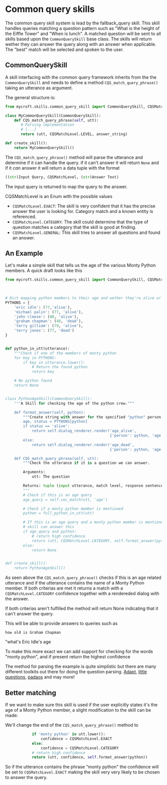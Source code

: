 # Common query skills

The common query skill system is lead by the fallback_query skill. This skill handles queries matching a question pattern such as "What is the height of the Eiffle Tower" and "When is lunch". A matched question will be sent to all skills based upon the `CommonQuerySkill` base class. The skills will return wether they can answer the query along with an answer when applicable. The "best" match will be selected and spoken to the user.

## CommonQuerySkill

A skill interfacing with the common query framework inherits from the the `CommonQuerySkill` and needs to define a method `CQS_match_query_phrase()` taking an utterance as argument.


The general structure is:

```python
from mycroft.skills.common_query_skill import CommonQuerySkill, CQSMatchLevel

class MyCommonQuerySkill(CommonQuerySkill):
    def CQS_match_query_phrase(self, utt):
       # Parsing implementation
       # [...]
       return (utt, CQSMatchLevel.LEVEL, answer_string)

def create_skill():
    return MyCommonQuerySkill()
```

The `CQS_match_query_phrase()` method will parse the utterance and determine if it can handle the query. if it can't answer it will return `None` and if it _can_ answer it will return a data tuple with the format

```python
((str)Input Query, CQSMatchLevel, (str)Answer Text)
```

The input query is returned to map the query to the answer.

CQSMatchLevel is an Enum with the possible values


- `CQSMatchLevel.EXACT`: The skill is very confident that it has the precise answer the user is looking for. Category match and a known entity is referenced.
- `CQSMatchLevel.CATEGORY`: The skill could determine that the type of question matches a category that the skill is good at finding.
- `CQSMatchLevel.GENERAL`: This skill tries to answer all questions and found an answer. 


## An Example

Let's make a simple skill that tells us the age of the various Monty Python members. A quick draft looks like this


```python
from mycroft.skills.common_query_skill import CommonQuerySkill, CQSMatchLevel

                                                                                
                                                                                
# Dict mapping python members to their age and wether they're alive or dead     
PYTHONS = {
    'eric idle': (77,'alive'),
    'michael palin': (77, 'alive'),
    'john cleese': (80, 'alive'),
    'graham chapman': (48, 'dead'),
    'terry gilliam': (79, 'alive'),
    'terry jones': (77, 'dead')
}


def python_in_utt(utterance):
    """Check if one of the members of monty python
    for key in PYTHONS:
        if key in utterance.lower():
            # Return the found python
            return key

    # No python found
    return None


class PythonAgeSkill(CommonQuerySkill):
    """A Skill for checking the age of the python crew."""

    def format_answer(self, python):
        """Create string with answer for the specified "python" person."""
        age, status = PYTHONS[python]
        if status == 'alive':
            return self.dialog_renderer.render('age_alive',
                                               {'person': python, 'age': age})
        else:
            return self.dialog_renderer.render('age_dead',
                                               {'person': python, 'age': age})

    def CQS_match_query_phrase(self, utt):
        """Check the utterance if it is a question we can answer.

        Arguments:
            utt: The question

        Returns: tuple (input utterance, match level, response sentence, extra)
        """
        # Check if this is an age query
        age_query = self.voc_match(utt, 'age')

        # Check if a monty python member is mentioned
        python = full_python_in_utt(utt)

        # If this is an age query and a monty python member is mentioned the
        # skill can answer this
        if age_query and python:
            # return high confidence
            return (utt, CQSMatchLevel.CATEGORY, self.format_answer(python))
        else:
            return None


def create_skill():
    return PythonAgeSkill()
```


As seen above the `CQS_match_query_phrase()` checks if this is an age related utterance and if the utterance contains the name of a Monty Python member. If both criterias are met it returns a match with a `CQSMatchLevel.CATEGORY` confidence together with a rendereded dialog with the answer.

If both criterias aren't fulfilled the method will return None indicating that it can't answer the query.

This will be able to provide answers to queries such as

`how old is Graham Chapman`

"what's Eric Idle's age

To make this more exact we can add support for checking for the words "monty python", and if present return the highest confidence

The method for parsing the example is quite simplistic but there are many different toolkits out there for doing the question parsing. [Adapt](https://pypi.org/project/adapt-parser/), [little questions](https://pypi.org/project/little-questions/), [padaos](https://pypi.org/project/padaos/) and may more!


## Better matching
If we want to make sure this skill is used if the user explicitly states it's the age of a Monty Python member, a slight modification to the skill can be made:

We'll change the end of the `CQS_match_query_phrase()` method to

```python
            if 'monty python' in utt.lower():
                confidence = CQSMatchLevel.EXACT
            else:
                confidence = CQSMatchLevel.CATEGORY
            # return high confidence
            return (utt, confidence, self.format_answer(python))
```

So if the utterance contains the phrase "monty python" the confidence will be set to `CQSMatchLevel.EXACT` making the skill very very likely to be chosen to answer the query.
